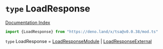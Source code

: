 # `type` LoadResponse

[Documentation Index](../README.md)

```ts
import {LoadResponse} from "https://deno.land/x/tsa@v0.0.38/mod.ts"
```

`type` LoadResponse = [LoadResponseModule](../interface.LoadResponseModule/README.md) | [LoadResponseExternal](../interface.LoadResponseExternal/README.md)